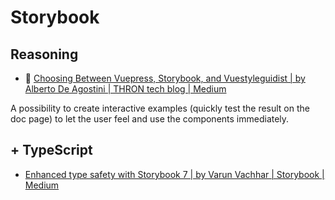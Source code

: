 # Storybook

## Reasoning

- :newspaper: [Choosing Between Vuepress, Storybook, and Vuestyleguidist | by Alberto De Agostini | THRON tech blog | Medium](https://medium.com/thron-tech/choosing-between-vuepress-storybook-and-vuestyleguidist-102ef7fa6382)

A possibility to create interactive examples (quickly test the result on the doc page) to let the user feel and use the components immediately.

## + TypeScript

- [Enhanced type safety with Storybook 7 | by Varun Vachhar | Storybook | Medium](https://medium.com/storybookjs/enhanced-type-safety-with-storybook-7-51988e7c5bc9)